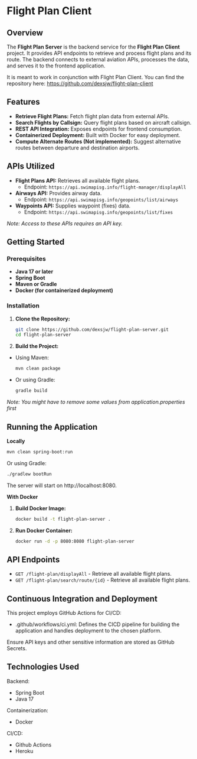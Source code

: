 # Flight Plan Client

## Overview

The **Flight Plan Server** is the backend service for the **Flight Plan Client** project. It provides API endpoints to retrieve and process flight plans and its route. The backend connects to external aviation APIs, processes the data, and serves it to the frontend application.

It is meant to work in conjunction with Flight Plan Client. You can find the repository here: https://github.com/dexsjw/flight-plan-client

## Features

- **Retrieve Flight Plans:** Fetch flight plan data from external APIs.
- **Search Flights by Callsign:** Query flight plans based on aircraft callsign.
- **REST API Integration:** Exposes endpoints for frontend consumption.
- **Containerized Deployment:** Built with Docker for easy deployment.
- **Compute Alternate Routes (Not implemented):** Suggest alternative routes between departure and destination airports.

## APIs Utilized

- **Flight Plans API:** Retrieves all available flight plans.
    - Endpoint: `https://api.swimapisg.info/flight-manager/displayAll`
- **Airways API:** Provides airway data.
    - Endpoint: `https://api.swimapisg.info/geopoints/list/airways`
- **Waypoints API:** Supplies waypoint (fixes) data.
    - Endpoint: `https://api.swimapisg.info/geopoints/list/fixes`

*Note: Access to these APIs requires an API key.*

## Getting Started

### Prerequisites

- **Java 17 or later**
- **Spring Boot**
- **Maven or Gradle**
- **Docker (for containerized deployment)**

### Installation

1. **Clone the Repository:**

   ```bash
   git clone https://github.com/dexsjw/flight-plan-server.git
   cd flight-plan-server
   ```

2. **Build the Project:**

- Using Maven:

   ```bash
   mvn clean package
   ```
- Or using Gradle:

   ```bash
   gradle build
   ```  

*Note: You might have to remove some values from application.properties first*

## Running the Application

**Locally**

   ```bash
   mvn clean spring-boot:run
   ```
Or using Gradle:

   ```bash
   ./gradlew bootRun
   ```

The server will start on http://localhost:8080.

**With Docker**

1. **Build Docker Image:**

   ```bash
   docker build -t flight-plan-server .
   ```

1. **Run Docker Container:**

   ```bash
   docker run -d -p 8080:8080 flight-plan-server
   ```
   
## API Endpoints

- `GET /flight-plan/displayAll` - Retrieve all available flight plans.
- `GET /flight-plan/search/route/{id}` - Retrieve all available flight plans.

## Continuous Integration and Deployment

This project employs GitHub Actions for CI/CD:

- .github/workflows/ci.yml: Defines the CICD pipeline for building the application and handles deployment to the chosen platform.

Ensure API keys and other sensitive information are stored as GitHub Secrets.

## Technologies Used
Backend:
- Spring Boot
- Java 17

Containerization:
- Docker

CI/CD:
- Github Actions
- Heroku